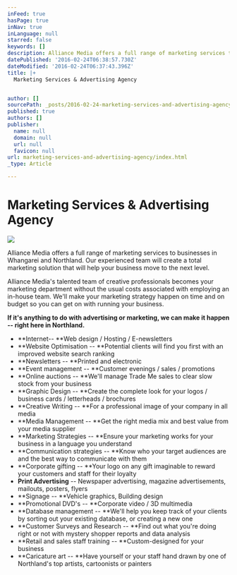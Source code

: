 ```yaml
---
inFeed: true
hasPage: true
inNav: true
inLanguage: null
starred: false
keywords: []
description: Alliance Media offers a full range of marketing services to businesses in Whangarei and Northland.  Our experienced team will create a total marketing solution that will help your business move to the next level.
datePublished: '2016-02-24T06:38:57.730Z'
dateModified: '2016-02-24T06:37:43.396Z'
title: |+
  Marketing Services & Advertising Agency


author: []
sourcePath: _posts/2016-02-24-marketing-services-and-advertising-agency.md
published: true
authors: []
publisher:
  name: null
  domain: null
  url: null
  favicon: null
url: marketing-services-and-advertising-agency/index.html
_type: Article

---
```

# Marketing Services & Advertising Agency
![](https://the-grid-user-content.s3-us-west-2.amazonaws.com/dbbe9daa-af32-4a11-b672-6df79cfb030e.jpg)

Alliance Media offers a full range of marketing services
to businesses in Whangarei and Northland.  Our experienced team will
create a total marketing solution that will help your business move to the next
level.

Alliance Media's talented team of creative professionals becomes
your marketing department without the usual costs associated with employing an
in-house team.  We'll make your marketing strategy happen on time and on
budget so you can get on with running your business.

**If it's anything to do with advertising or marketing, we
can make it happen -- right here in Northland.**

* **Internet-- **Web
design / Hosting / E-newsletters
* **Website
Optimisation -- **Potential clients will find you first with an
improved website search ranking
* **Newsletters -- **Printed
and electronic
* **Event
management -- **Customer evenings / sales / promotions
* **Online
auctions -- **We'll manage Trade Me sales to clear slow stock from
your business
* **Graphic
Design -- **Create the complete look for your logos / business
cards / letterheads / brochures
* **Creative
Writing -- **For a professional image of your company in all media
* **Media
Management -- **Get the right media mix and best value from your
media supplier
* **Marketing
Strategies -- **Ensure your marketing works for your business in a
language you understand
* **Communication
strategies -- **Know who your target audiences are and the best way
to communicate with them
* **Corporate
gifting -- **Your logo on any gift imaginable to reward your
customers and staff for their loyalty
* **Print
Advertising** -- Newspaper advertising, magazine advertisements,
mailouts, posters, flyers
* **Signage -- **Vehicle
graphics, Building design
* **Promotional
DVD's -- **Corporate video / 3D multimedia
* **Database
management -- **We'll help you keep track of your clients by sorting
out your existing database, or creating a new one
* **Customer
Surveys and Research -- **Find out what you're doing right or not
with mystery shopper reports and data analysis
* **Retail
and sales staff training -- **Custom-designed for your business
* **Caricature
art -- **Have yourself or your staff hand drawn by one of
Northland's top artists, cartoonists or painters